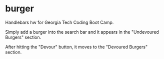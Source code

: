 # burger

Handlebars hw for Georgia Tech Coding Boot Camp.

Simply add a burger into the search bar and it appears in the "Undevoured Burgers" section.

After hitting the "Devour" button, it moves to the "Devoured Burgers" section.


